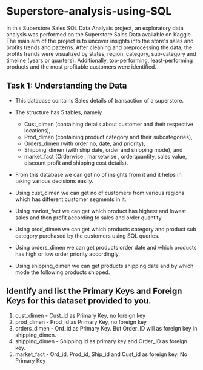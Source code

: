 # Superstore-analysis-using-SQL
In this Superstore Sales SQL Data Analysis project, an exploratory data analysis was performed on the Superstore Sales Data available on Kaggle. The main aim of the project is to uncover insights into the store's sales and profits trends and patterns. After cleaning and preprocessing the data, the profits trends were visualized by states, region, category, sub-category and timeline (years or quarters). Additionally, top-performing, least-performing products and the most profitable customers were identified.

## Task 1: Understanding the Data  
- This database contains Sales details of transaction of a superstore. 
- The structure has 5 tables, namely 
   - Cust_dimen (containing details about   customer and their respective locations), 
   - Prod_dimen (containing product category and their subcategories), 
   - Orders_dimen (with order no, date, and priority), 
   - Shipping_dimen (with ship date, order and shipping mode), and 
   - market_fact (Orderwise  , marketwise , orderquantity, sales value, discount profit and shipping cost details).

- From this database we can get no of insights from it and it helps in taking various decisions easily. 
- Using  cust_dimen we can get no of customers from various regions which has different customer segments in it.
- Using market_fact we can get which product has highest and lowest sales and then profit according to sales and order quantity.
- Using prod_dimen we can get which products category and product sub category purchased by the customers  using SQL queries.
- Using orders_dimen we can get  products order date and which products has high or low order priority accordingly.
- Using shipping_dimen we can get products shipping date and by which mode the following products shipped.

## Identify and list the Primary Keys and Foreign Keys for   this dataset provided to you.

1. cust_dimen - Cust_id as Primary Key, no foreign key
2. prod_dimen - Prod_id as Primary Key, no foreign key 
3. orders_dimen - Ord_id as Primary Key. But Order_ID will as foreign key in shipping_dimen.
4. shipping_dimen - Shipping id as primary key and Order_ID as foreign key.
5. market_fact - Ord_id, Prod_id, Ship_id and Cust_id as foreign key. No Primary Key
   
